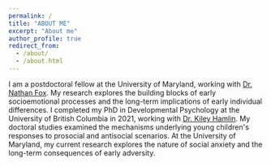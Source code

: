 ```yaml
---
permalink: /
title: "ABOUT ME"
excerpt: "About me"
author_profile: true
redirect_from: 
  - /about/
  - /about.html
---
```

I am a postdoctoral fellow at the University of Maryland, working with [Dr. Nathan Fox](https://nacs.umd.edu/facultyprofile/fox/nathan). My research explores the building blocks of early socioemotional processes and the long-term implications of early individual differences. I completed my PhD in Developmental Psychology at the University of British Columbia in 2021, working with [Dr. Kiley Hamlin](https://psych.ubc.ca/profile/kiley-hamlin/). My doctoral studies examined the mechanisms underlying young children's responses to prosocial and antisocial scenarios. At the University of Maryland, my current research explores the nature of social anxiety and the long-term consequences of early adversity.

